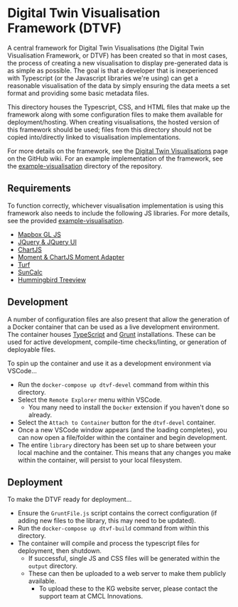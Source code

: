# Digital Twin Visualisation Framework (DTVF)

A central framework for Digital Twin Visualisations (the Digital Twin Visualisation Framework, or DTVF) has been created so that in most cases, the process of creating a new visualisation to display pre-generated data is as simple as possible. The goal is that a developer that is inexperienced with Typescript (or the Javascript libraries we're using) can get a reasonable visualisation of the data by simply ensuring the data meets a set format and providing some basic metadata files.

This directory houses the Typescript, CSS, and HTML files that make up the framework along with some configuration files to make them available for deployment/hosting. When creating visualisations, the hosted version of this framework should be used; files from this directory should not be copied into/directly linked to visualisation implementations.

For more details on the framework, see the [Digital Twin Visualisations](https://github.com/cambridge-cares/TheWorldAvatar/wiki/Digital-Twin-Visualisations) page on the GitHub wiki. For an example implementation of the framework, see the [example-visualisation](https://github.com/cambridge-cares/TheWorldAvatar/tree/main/web/digital-twin-vis-framework/example-visualisation) directory of the repository.

## Requirements

To function correctly, whichever visualisation implementation is using this framework also needs to include the following JS libraries. For more details, see the provided [example-visualisation](https://github.com/cambridge-cares/TheWorldAvatar/tree/main/web/digital-twin-vis-framework/example-visualisation).

- [Mapbox GL JS](https://docs.mapbox.com/mapbox-gl-js/api/)
- [JQuery & JQuery UI](https://jquery.com/)
- [ChartJS](https://www.chartjs.org/)
- [Moment & ChartJS Moment Adapter](https://momentjs.com/)
- [Turf](https://turfjs.org/)
- [SunCalc](https://github.com/mourner/suncalc)
- [Hummingbird Treeview](https://github.com/hummingbird-dev/hummingbird-treeview)

## Development

A number of configuration files are also present that allow the generation of a Docker container that can be used as a live development environment. The container houses [TypeScript](https://www.typescriptlang.org/) and [Grunt](https://gruntjs.com/) installations. These can be used for active development, compile-time checks/linting, or generation of deployable files.

To spin up the container and use it as a development environment via VSCode...

- Run the `docker-compose up dtvf-devel` command from within this directory.
- Select the `Remote Explorer` menu within VSCode.
  - You many need to install the `Docker` extension if you haven't done so already.
- Select the `Attach to Container` button for the `dtvf-devel` container.
- Once a new VSCode window appears (and the loading completes), you can now open a file/folder within the container and begin development.
- The entire `library` directory has been set up to share between your local machine and the container. This means that any changes you make within the container, will persist to your local filesystem.

## Deployment

To make the DTVF ready for deployment...

- Ensure the `GruntFile.js` script contains the correct configuration (if adding new files to the library, this may need to be updated). 
- Run the `docker-compose up dtvf-build` command from within this directory.
- The container will compile and process the typescript files for deployment, then shutdown.
  - If successful, single JS and CSS files will be generated within the `output` directory.
  - These can then be uploaded to a web server to make them publicly available.
    - To upload these to the KG website server, please contact the support team at CMCL Innovations.